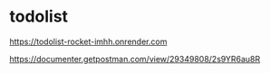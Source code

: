 # todolist

https://todolist-rocket-imhh.onrender.com

https://documenter.getpostman.com/view/29349808/2s9YR6au8R

